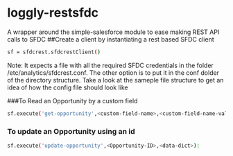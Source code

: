 # loggly-restsfdc
A wrapper around the simple-salesforce module to ease making REST API calls to SFDC
##Create a client by instantiating a rest based SFDC client

```sh
sf = sfdcrest.sfdcrestClient()
```
Note: It expects a file with all the required SFDC credentials in the folder /etc/analytics/sfdcrest.conf. 
The other option is to put it in the conf dolder of the directory structure. Take a look at the sameple file structure
to get an idea of how the config file should look like


###To Read an Opportunity by a custom field
```sh
sf.execute('get-opportunity',<custom-field-name>,<custom-field-name-value>)
```

### To update an Opportunity using an id
```sh
sf.execute('update-opportunity',<Opportunity-ID>,<data-dict>):
```
